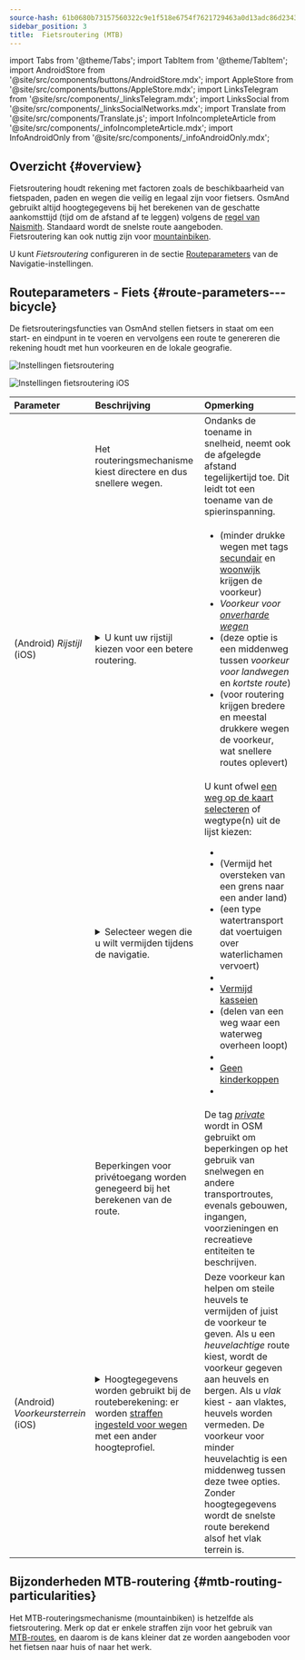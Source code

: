 ```yaml
---
source-hash: 61b0680b73157560322c9e1f518e6754f7621729463a0d13adc86d23430d9851
sidebar_position: 3
title:  Fietsroutering (MTB)
---
```

import Tabs from '@theme/Tabs';
import TabItem from '@theme/TabItem';
import AndroidStore from '@site/src/components/buttons/AndroidStore.mdx';
import AppleStore from '@site/src/components/buttons/AppleStore.mdx';
import LinksTelegram from '@site/src/components/_linksTelegram.mdx';
import LinksSocial from '@site/src/components/_linksSocialNetworks.mdx';
import Translate from '@site/src/components/Translate.js';
import InfoIncompleteArticle from '@site/src/components/_infoIncompleteArticle.mdx';
import InfoAndroidOnly from '@site/src/components/_infoAndroidOnly.mdx';



## Overzicht {#overview}

Fietsroutering houdt rekening met factoren zoals de beschikbaarheid van fietspaden, paden en wegen die veilig en legaal zijn voor fietsers. OsmAnd gebruikt altijd hoogtegegevens bij het berekenen van de geschatte aankomsttijd (tijd om de afstand af te leggen) volgens de [regel van Naismith](https://en.wikipedia.org/wiki/Naismith%27s_rule#Scarf's_equivalence_between_distance_and_climb). Standaard wordt de snelste route aangeboden.  
Fietsroutering kan ook nuttig zijn voor [mountainbiken](#mtb-routing-particularities).  

U kunt *Fietsroutering* configureren in de sectie [Routeparameters](../guidance/navigation-settings#route-parameters) van de Navigatie-instellingen.


## Routeparameters - Fiets {#route-parameters---bicycle}

De fietsrouteringsfuncties van OsmAnd stellen fietsers in staat om een start- en eindpunt in te voeren en vervolgens een route te genereren die rekening houdt met hun voorkeuren en de lokale geografie.  

<Tabs groupId="operating-systems" queryString="current-os">

<TabItem value="android" label="Android">  

![Instellingen fietsroutering](@site/static/img/navigation/routing/cycling_routing_andr.png)

</TabItem>

<TabItem value="ios" label="iOS">

![Instellingen fietsroutering iOS](@site/static/img/navigation/routing/cycling_routing_ios.png)  

</TabItem>

</Tabs>

| Parameter | Beschrijving | Opmerking |
|:------------|:---------------|:---------------|
|*<Translate android="true" ids="fast_route_mode"/>*  |  Het routeringsmechanisme kiest directere en dus snellere wegen.  | Ondanks de toename in snelheid, neemt ook de afgelegde afstand tegelijkertijd toe. Dit leidt tot een toename van de spierinspanning. |
| *<Translate android="true" ids="routing_attr_driving_style_name"/>* (Android) *Rijstijl* (iOS) | <details><summary> U kunt uw rijstijl kiezen voor een betere routering. </summary> ![Rijstijl fietsen Android](@site/static/img/navigation/routing/style_cycling_andr.png)  </details>  | <ul><li> *<Translate android="true" ids="routing_attr_driving_style_safety_name"/>* (minder drukke wegen met tags [secundair](https://wiki.openstreetmap.org/wiki/Tag:highway%3Dsecondary) en [woonwijk](https://wiki.openstreetmap.org/wiki/Tag:highway%3Dresidential) krijgen de voorkeur) </li><li> *Voorkeur voor [onverharde wegen](https://wiki.openstreetmap.org/wiki/Key:surface#Unpaved)* </li><li>  *<Translate android="true" ids="routing_attr_driving_style_balance_name"/>* (deze optie is een middenweg tussen *voorkeur voor landwegen* en *kortste route*) </li><li>  *<Translate android="true" ids="routing_attr_driving_style_speed_name"/>* (voor routering krijgen bredere en meestal drukkere wegen de voorkeur, wat snellere routes oplevert) </li></ul>  |
| *<Translate android="true" ids="impassable_road"/>* |  <details><summary> Selecteer wegen die u wilt vermijden tijdens de navigatie.  </summary>![Wegen vermijden Android](@site/static/img/navigation/routing/avoid_cycling_andr.png) </details>  | U kunt ofwel [een weg op de kaart selecteren](../../map/map-context-menu/#avoid-road) of wegtype(n) uit de lijst kiezen:  <ul><li>[<Translate android="true" ids="routing_attr_avoid_unpaved_name"/>](https://wiki.openstreetmap.org/wiki/Key:surface)</li><li>[<Translate android="true" ids="routing_attr_avoid_borders_name"/>](https://wiki.openstreetmap.org/wiki/Tag:barrier%3Dborder_control) (Vermijd het oversteken van een grens naar een ander land)</li><li>[<Translate android="true" ids="routing_attr_avoid_ferries_name"/>](https://wiki.openstreetmap.org/wiki/Ferries) (een type watertransport dat voertuigen over waterlichamen vervoert)</li><li>[<Translate android="true" ids="routing_attr_avoid_stairs_name"/>](https://wiki.openstreetmap.org/wiki/Tag:highway%3Dsteps)</li><li>[Vermijd kasseien](https://wiki.openstreetmap.org/wiki/Tag:surface%3Dcobblestone)</li><li> [<Translate android="true" ids="routing_attr_avoid_fords_name"/>](https://wiki.openstreetmap.org/wiki/Tag:ford%3Dyes) (delen van een weg waar een waterweg overheen loopt) </li><li> [<Translate android="true" ids="routing_attr_avoid_tunnels_name"/>](https://wiki.openstreetmap.org/wiki/Key:tunnel) </li><li> [Geen kinderkoppen](https://wiki.openstreetmap.org/wiki/Tag:surface%3Dsett)</li><li> [<Translate android="true" ids="routing_attr_avoid_footways_name"/>](https://wiki.openstreetmap.org/wiki/Tag:highway%3Dfootway) </li></ul>|
| *<Translate android="true" ids="routing_attr_allow_private_name"/>* |  Beperkingen voor privétoegang worden genegeerd bij het berekenen van de route.  | De tag *[private](https://wiki.openstreetmap.org/wiki/Key:access)* wordt in OSM gebruikt om beperkingen op het gebruik van snelwegen en andere transportroutes, evenals gebouwen, ingangen, voorzieningen en recreatieve entiteiten te beschrijven.   |
|*<Translate android="true" ids="routing_attr_height_obstacles_name"/>* (Android) *Voorkeursterrein* (iOS) | <details><summary> Hoogtegegevens worden gebruikt bij de routeberekening: er worden [straffen ingesteld voor wegen](../../../technical/osmand-file-formats/osmand-routing-xml.md#penalties-of-elevation-data) met een ander hoogteprofiel. </summary> ![Hoogtegegevens gebruiken Android](@site/static/img/navigation/routing/pedestrian_elevation_andr.png)  </details> | Deze voorkeur kan helpen om steile heuvels te vermijden of juist de voorkeur te geven. Als u een *heuvelachtige* route kiest, wordt de voorkeur gegeven aan heuvels en bergen. Als u *vlak* kiest - aan vlaktes, heuvels worden vermeden. De voorkeur voor minder heuvelachtig is een middenweg tussen deze twee opties. Zonder hoogtegegevens wordt de snelste route berekend alsof het vlak terrein is. |


## Bijzonderheden MTB-routering {#mtb-routing-particularities}

Het MTB-routeringsmechanisme (mountainbiken) is hetzelfde als fietsroutering. Merk op dat er enkele straffen zijn voor het gebruik van [MTB-routes](../../map/vector-maps.md#routes), en daarom is de kans kleiner dat ze worden aangeboden voor het fietsen naar huis of naar het werk.